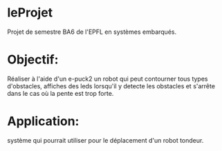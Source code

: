 # leProjet
Projet de semestre BA6 de l'EPFL en systèmes embarqués.

# Objectif:
Réaliser à l'aide d'un e-puck2 un robot qui peut contourner tous types d'obstacles, affiches des leds lorsqu'il y detecte les obstacles et s'arrête
dans le cas où la pente est trop forte.

# Application:
système qui pourrait utiliser pour le déplacement d'un robot tondeur.
